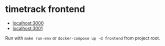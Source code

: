 # timetrack frontend

* [localhost:3000](http://localhost:3000)
* [localhost:3001](http://localhost:3001)

Run with `make run-env` or `docker-compose up -d frontend` from project root.